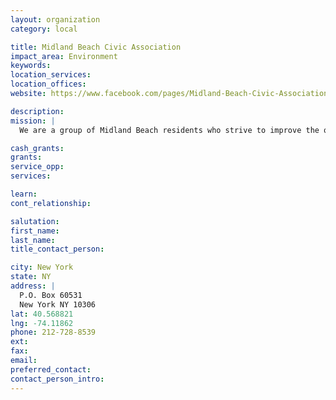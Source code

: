 ```yaml
---
layout: organization
category: local

title: Midland Beach Civic Association
impact_area: Environment
keywords: 
location_services: 
location_offices: 
website: https://www.facebook.com/pages/Midland-Beach-Civic-Association/107630150827

description: 
mission: |
  We are a group of Midland Beach residents who strive to improve the quality of life in our community. While we may not be successful in all our endeavors, we never give up the fight to right the wrongs that have been handed Midland Beach.

cash_grants: 
grants: 
service_opp: 
services: 

learn: 
cont_relationship: 

salutation: 
first_name: 
last_name: 
title_contact_person: 

city: New York
state: NY
address: |
  P.O. Box 60531  
  New York NY 10306
lat: 40.568821
lng: -74.11862
phone: 212-728-8539
ext: 
fax: 
email: 
preferred_contact: 
contact_person_intro: 
---
```

